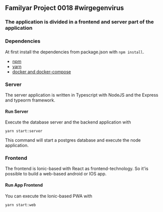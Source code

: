 ## Familyar Project 0018 \#wirgegenvirus

### The application is divided in a frontend and server part of the application


### Dependencies
At first install the dependencies from package.json with `npm install`.

- [npm](https://www.npmjs.com)
- [yarn](https://yarnpkg.com/)
- [docker and docker-compose](https://docs.docker.com/compose/install)

### Server
The server application is written in Typescript with NodeJS and the Express and typeorm framework.



#### Run Server
Execute the database server and the backend application with 
```
yarn start:server
```
This command will start a postgres database and execute the node application.

### Frontend
The frontend is Ionic-based with React as frontend-technology. So it'is possible to build a web-based android or IOS app.

#### Run App Frontend
You can execute the Ionic-based PWA with
```
yarn start:web
```

